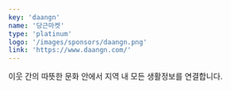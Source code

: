 ```yaml
---
key: 'daangn'
name: '당근마켓'
type: 'platinum'
logo: '/images/sponsors/daangn.png'
link: 'https://www.daangn.com/'
---
```


이웃 간의 따뜻한 문화 안에서 지역 내 모든 생활정보를 연결합니다.
